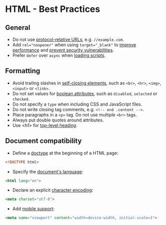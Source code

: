 # HTML - Best Practices

## General

- Do not use [protocol-relative URLs](https://www.paulirish.com/2010/the-protocol-relative-url/), e.g. `//example.com`.
- Add `rel="noopener"` when using `target="_blank"` to [improve performance](https://jakearchibald.com/2016/performance-benefits-of-rel-noopener/) and [prevent security vulnerabilities](https://mathiasbynens.github.io/rel-noopener/).
- Prefer `defer` over `async` when [loading scripts](http://calendar.perfplanet.com/2016/prefer-defer-over-async/).

## Formatting

- Avoid trailing slashes in [self-closing elements](http://w3c.github.io/html/single-page.html#void-elements), such as `<br>`, `<hr>`, `<img>`, `<input>` or `<link>`.
- Do not set values for [boolean attributes](https://html.spec.whatwg.org/multipage/infrastructure.html#boolean-attributes), such as `disabled`, `selected` or `checked`.
- Do not specify a `type` when including CSS and JavaScript files.
- Do not write closing tag comments, e.g. `<!-- end .content -->`.
- Place paragraphs in a `<p>` tag. Do not use multiple `<br>` tags.
- Always put double quotes around attributes.
- Use &lt;h1&gt; for [top-level heading](https://www.w3.org/QA/Tips/Use_h1_for_Title).

## Document compatibility

- Define a [doctype](https://www.w3.org/QA/Tips/Doctype) at the beginning of a HTML page:

```html
<!DOCTYPE html>
```

- Specify the [document's language](https://www.w3.org/International/questions/qa-html-language-declarations):

```html
<html lang="en">
```

- Declare an explicit [character encoding](https://developer.mozilla.org/en-US/docs/Web/HTML/Element/meta#attr-charset):

```html
<meta charset="utf-8">
```

- Add [mobile support](https://developer.mozilla.org/en/docs/Mozilla/Mobile/Viewport_meta_tag):

```html
<meta name="viewport" content="width=device-width, initial-scale=1">
```